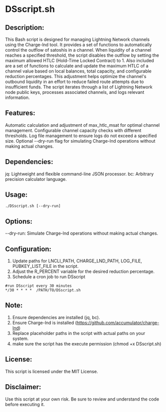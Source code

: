 # DSscript.sh

## Description:
This Bash script is designed for managing Lightning Network channels using the Charge-lnd tool. 
It provides a set of functions to automatically control the outflow of satoshis in a channel. 
When liquidity of a channel reaches a specified threshold, the script disables the outflow by setting the maximum allowed HTLC (Hold-Time Locked Contract) to 1. 
Also included are a set of functions to calculate and update the maximum HTLC of a channel value based on local balances, total capacity, and configurable reduction percentages.
This adjustment helps optimize the channel's outbound liquidity in an effort to reduce failed route attempts due to insufficient funds. 
The script iterates through a list of Lightning Network node public keys, processes associated channels, and logs relevant information.

## Features:

Automatic calculation and adjustment of max_htlc_msat for optimal channel management.
Configurable channel capacity checks with different thresholds.
Log file management to ensure logs do not exceed a specified size.
Optional --dry-run flag for simulating Charge-lnd operations without making actual changes.

## Dependencies:

jq: Lightweight and flexible command-line JSON processor.
bc: Arbitrary precision calculator language.

## Usage:
```
./DSscript.sh [--dry-run]
```

## Options:
--dry-run: Simulate Charge-lnd operations without making actual changes.

## Configuration:
1. Update paths for LNCLI_PATH, CHARGE_LND_PATH, LOG_FILE, PUBKEY_LIST_FILE in the script.
2. Adjust the R_PERCENT variable for the desired reduction percentage.
3. Schedule a cron job to run DSscript
```
#run DSscript every 30 minutes
*/30 * * * *  /PATH/TO/DSscript.sh
``` 

## Note:
1. Ensure dependencies are installed (jq, bc).
2. Ensure Charge-lnd is installed (https://github.com/accumulator/charge-lnd)
3. Replace placeholder paths in the script with actual paths on your system.
4. make sure the script has the execute permission (chmod +x DSscript.sh)

## License:
This script is licensed under the MIT License.

## Disclaimer:
Use this script at your own risk. Be sure to review and understand the code before executing it.

